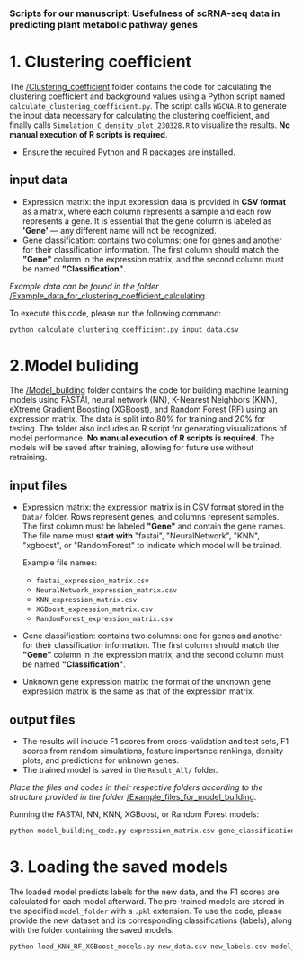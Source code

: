 ### **Scripts for our manuscript: Usefulness of scRNA-seq data in predicting plant metabolic pathway genes**

# 1. Clustering coefficient
The [/Clustering_coefficient](https://github.com/peipeiwang6/Manuscript/tree/main/2024_scRNA_in_pathway_prediction/Clustering_coefficient) folder contains the code for calculating the clustering coefficient and background values using a Python script named `calculate_clustering_coefficient.py`. The script calls `WGCNA.R` to generate the input data necessary for calculating the clustering coefficient, and finally calls `Simulation_C_density_plot_230328.R` to visualize the results. **No manual execution of R scripts is required**.
* Ensure the required Python and R packages are installed.

## input data
* Expression matrix: the input expression data is provided in **CSV format** as a matrix, where each column represents a sample and each row represents a gene. It is essential that the gene column is labeled as **'Gene'** — any different name will not be recognized.
* Gene classification: contains two columns: one for genes and another for their classification information. The first column should match the **"Gene"** column in the expression matrix, and the second column must be named **"Classification"**. 

*Example data can be found in the folder* [/Example_data_for_clustering_coefficient_calculating](https://github.com/peipeiwang6/Manuscript/tree/main/2024_scRNA_in_pathway_prediction/Example_data_for_clustering_coefficient_calculating).

To execute this code, please run the following command:
```bash
python calculate_clustering_coefficient.py input_data.csv
```

# 2.Model buliding
The [/Model_building](https://github.com/peipeiwang6/Manuscript/tree/main/2024_scRNA_in_pathway_prediction/Model_buliding) folder contains the code for building machine learning models using FASTAI, neural network (NN), K-Nearest Neighbors (KNN), eXtreme Gradient Boosting (XGBoost), and Random Forest (RF) using an expression matrix. The data is split into 80% for training and 20% for testing. The folder also includes an R script for generating visualizations of model performance. **No manual execution of R scripts is required**. The models will be saved after training, allowing for future use without retraining. 

## input files
* Expression matrix: the expression matrix is in CSV format stored in the `Data/` folder. Rows represent genes, and columns represent samples. The first column must be labeled **"Gene"** and contain the gene names. The file name must **start with** "fastai", "NeuralNetwork", "KNN",  "xgboost", or "RandomForest" to indicate which model will be trained.
    
    Example file names:
    - `fastai_expression_matrix.csv`
    - `NeuralNetwork_expression_matrix.csv`    
    - `KNN_expression_matrix.csv`
    - `XGBoost_expression_matrix.csv`
    - `RandomForest_expression_matrix.csv`

* Gene classification: contains two columns: one for genes and another for their classification information. The first column should match the **"Gene"** column in the expression matrix, and the second column must be named **"Classification"**. 
* Unknown gene expression matrix: the format of the unknown gene expression matrix is the same as that of the expression matrix.

## output files
* The results will include F1 scores from cross-validation and test sets, F1 scores from random simulations, feature importance rankings, density plots, and predictions for unknown genes.
* The trained model is saved in the `Result_All/` folder.

*Place the files and codes in their respective folders according to the structure provided in the folder* [/Example_files_for_model_building](https://github.com/peipeiwang6/Manuscript/tree/main/2024_scRNA_in_pathway_prediction/Example_data).

Running the FASTAI, NN, KNN, XGBoost, or Random Forest models:
```bash
python model_building_code.py expression_matrix.csv gene_classification.csv unknown_gene_expression.csv
```

# 3. Loading the saved models
The loaded model predicts labels for the new data, and the F1 scores are calculated for each model afterward. The pre-trained models are stored in the specified `model_folder` with a `.pkl` extension. To use the code, please provide the new dataset and its corresponding classifications (labels), along with the folder containing the saved models.

```bash
python load_KNN_RF_XGBoost_models.py new_data.csv new_labels.csv model_folder/
```
